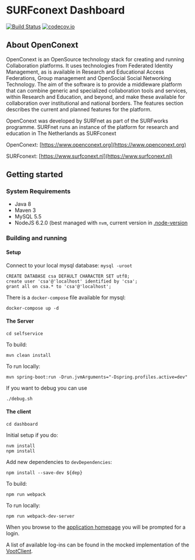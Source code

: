 # SURFconext Dashboard

[![Build Status](https://travis-ci.org/OpenConext/OpenConext-dashboard.svg)](https://travis-ci.org/OpenConext/OpenConext-dashboard)
[![codecov.io](https://codecov.io/github/OpenConext/OpenConext-dashboard/coverage.svg)](https://codecov.io/github/OpenConext/OpenConext-dashboard)

## About OpenConext

OpenConext is an OpenSource technology stack for creating and running Collaboration platforms. It uses technologies from Federated Identity Management, as is available in Research and Educational Access Federations, Group management and OpenSocial Social Networking Technology. The aim of the software is to provide a middleware platform that can combine generic and specialized collaboration tools and services, within Research and Education, and beyond, and make these available for collaboration over institutional and national borders. The features section describes the current and planned features for the platform.

OpenConext was developed by SURFnet as part of the SURFworks programme. SURFnet runs an instance of the platform for research and education in The Netherlands as SURFconext

OpenConext: [https://www.openconext.org](https://www.openconext.org)

SURFconext: [https://www.surfconext.nl](https://www.surfconext.nl)


## Getting started

### System Requirements

- Java 8
- Maven 3
- MySQL 5.5
- NodeJS 6.2.0 (best managed with `nvm`, current version in [.node-version](dashboard/.node-version)

### Building and running

#### Setup

Connect to your local mysql database: `mysql -uroot`

    CREATE DATABASE csa DEFAULT CHARACTER SET utf8;
    create user 'csa'@'localhost' identified by 'csa';
    grant all on csa.* to 'csa'@'localhost';

There is a `docker-compose` file available for mysql:

    docker-compose up -d

#### The Server

    cd selfservice

To build:

    mvn clean install

To run locally:

    mvn spring-boot:run -Drun.jvmArguments="-Dspring.profiles.active=dev"

If you want to debug you can use

    ./debug.sh

#### The client

    cd dashboard

Initial setup if you do:

    nvm install
    npm install

Add new dependencies to `devDependencies`:

    npm install --save-dev ${dep}

To build:

    npm run webpack

To run locally:

    npm run webpack-dev-server

When you browse to the [application homepage](http://localhost:8001/dashboard/api/home) you will be prompted for a login.

A list of available log-ins can be found in the mocked implementation of the [VootClient](selfservice/src/main/java/selfservice/service/impl/VootClientMock.java).
